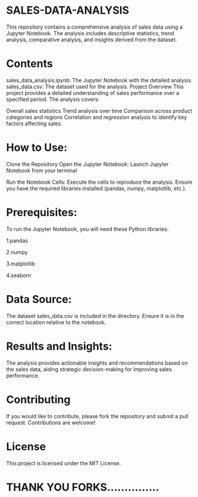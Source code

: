 # SALES-DATA-ANALYSIS
This repository contains a comprehensive analysis of sales data using a Jupyter Notebook. The analysis includes descriptive statistics, trend analysis, comparative analysis, and insights derived from the dataset.

# Contents
sales_data_analysis.ipynb: The Jupyter Notebook with the detailed analysis.
sales_data.csv: The dataset used for the analysis.
Project Overview
This project provides a detailed understanding of sales performance over a specified period. The analysis covers:

Overall sales statistics
Trend analysis over time
Comparison across product categories and regions
Correlation and regression analysis to identify key factors affecting sales.

# How to Use:

Clone the Repository
Open the Jupyter Notebook:
Launch Jupyter Notebook from your terminal

Run the Notebook Cells:
Execute the cells to reproduce the analysis. Ensure you have the required libraries installed (pandas, numpy, matplotlib, etc.).

# Prerequisites:

To run the Jupyter Notebook, you will need these Python libraries:

1.pandas


2.numpy


3.matplotlib


4.seaborn

# Data Source:
The dataset sales_data.csv is included in the directory. Ensure it is in the correct location relative to the notebook.

# Results and Insights:
The analysis provides actionable insights and recommendations based on the sales data, aiding strategic decision-making for improving sales performance.

# Contributing
If you would like to contribute, please fork the repository and submit a pull request. Contributions are welcome!

# License
This project is licensed under the MIT License.


# THANK YOU FORKS...............

